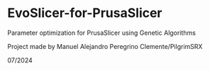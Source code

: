 # EvoSlicer-for-PrusaSlicer
Parameter optimization for PrusaSlicer using Genetic Algorithms

Project made by Manuel Alejandro Peregrino Clemente/PilgrimSRX

07/2024